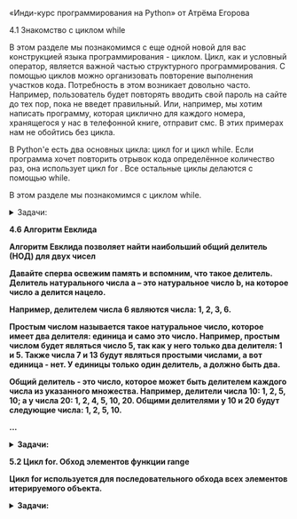 «Инди-курс программирования на Python» от Атрёма Егорова

4.1 Знакомство с циклом while

В этом разделе мы познакомимся с еще одной новой для вас конструкцией языка программирования - циклом. Цикл, как и условный оператор, является важной частью структурного программирования. С помощью циклов можно организовать повторение выполнения участков кода. Потребность в этом возникает довольно часто. Например, пользователь будет повторять вводить свой пароль на сайте до тех пор, пока не введет правильный. Или, например, мы хотим написать программу, которая циклично для каждого номера, хранящегося у нас в телефонной книге, отправит смс. В этих примерах нам не обойтись без цикла.

В Python'е есть два основных цикла: цикл for и цикл while. Если программа хочет повторить отрывок кода определённое количество раз, она использует цикл for . Все остальные циклы делаются с помощью while.

В этом разделе мы познакомимся с циклом while.


<details>
<summary>Задачи:</summary>

<b>Задача:</b> Обратный счет
<details>
<summary>О задаче:</summary>
На вход программе поступает натуральное число N.
Ваша программа должна устроить обратный отсчет,
который стартует от числа N и идет до 0.
Перед непосредственно началом отсчета необходимо вывести фразу:

```
Начинаем отсчет
```
по окончанию отсчета распечатайте фразу:

```
Стартуем!
```

</details>

[Решение:](./while_cycle/return_invoice.py) `while_cycle/return_invoice.py`

<b>Задача:</b> Мишка и старший брат
<details>
<summary>О задаче:</summary>
Мишка Лимак хочет стать самым большим медведем,
ну или хотя бы стать больше своего старшего брата Боба.
Сейчас вес Лимака равен a, а вес Боба равен b.
Гарантируется, что вес Лимака меньше или равен весу Боба.
Лимак ест много, и его вес утраивается каждый год,
а вес Боба удваивается каждый год.
Через сколько целых лет Лимак станет строго больше
(т. е. будет весить строго больше) Боба?

#### Входные данные:
В единственной строке находятся два целых числа
a и b (1≤a≤b≤10) — веса Лимака и Боба соответственно.

#### Выходные данные:
Выведите одно целое число —
через сколько целых лет Лимак станет строго больше Боба.

### Примечание
В первом примере изначально вес Лимака равен 4, а вес Боба — 7.
Через год их веса равны 4·3=12 и 7·2=14 соответственно (один вес утроился, а второй удвоился).
Лимак все еще не больше Боба. Через два года их веса равны 36 и 28, то есть вес Лимака больше, чем вес Боба.
Лимак стал больше Боба через два года, поэтому вы должны вывести 2.

Во втором примере веса Лимака и Боба в последующие года равны: 12 и 18, затем 36 и 36, и наконец 108 и 72 (через три года).
Ответ равен 3. Помните, что Лимак хочет стать строго больше Боба, и его не устроят равные веса.

В третьем примере Лимак станет больше Боба через один год, их веса будут равны 3 и 2 соответственно.

Sample Input 1:<br>
4 7<br>
Sample Output 1:<br>
2<br>
Sample Input 2:<br>
4 9<br>
Sample Output 2:<br>
3<br>
Sample Input 3:<br>
1 1<br>
Sample Output 3:<br>
1

</details>

[Решение:](./while_cycle/bear_and_big_brother.py) `while_cycle/bear_and_big_brother.py`

<b>Задача:</b> Вася и носки
<details>
<summary>О задаче:</summary>
У Васи есть n пар носков. Утром каждого дня, собираясь в школу,
Вася должен надеть пару носков.
Вечером, прийдя со школы, Вася снимает надетые носки и выбрасывает их.
Каждый m-й день (в дни с номерами m,2m,3m,...)
мама покупает Васе одну пару носков. Она делает это поздно вечером,поэтому
Вася может надеть новые носки не раньше следующего дня.
На сколько подряд идущих дней Васе хватит носков?

#### Входные данные:
В единственной строке записано два целых числа
n и m (1≤n≤100; 2≤m≤100), разделенные пробелом.

#### Выходные данные:
Выведите единственное целое число — ответ на задачу.

### Примечание
В первом примере первые два дня Вася будет носить носки, которые у него были изначально,
затем на третий день будет носить носки, которые были куплены во второй день.
Во втором примере первые девять дней он будет носить носки,
которые у него были изначально, затем три дня будет носить носки,
которые были куплены в третий, шестой и девятый дни. Затем еще день будет носить носки,
которые были куплены в двенадцатый день.

Sample Input 1:<br>
2 2<br>
Sample Output 1:<br>
3<br>
Sample Input 2:<br>
9 3<br>
Sample Output 2:<br>
13

</details>

[Решение:](./while_cycle/vasya_and_socks.py) `while_cycle/vasya_and_socks.py`

<b>Задача:</b> Новогодние свечки
<details>
<summary>О задаче:</summary>
Программист Василий любит романтику — поэтому на этот Новый Год
он решил освещать свою комнату свечами.
У Василия есть a свечей.
Когда Василий зажигает новую свечу, сначала она горит ровно один час, а затем тухнет.
Василий — сообразительный малый, поэтому из b потухших свечей он умеет получать одну новую свечу.
В последствии эту новую свечу (так же как и другие новые свечи) можно зажечь.
<br><br>
Теперь Василию интересно, на сколько часов освещения хватит его свечек,
если он будет действовать оптимальным образом. Помогите ему найти это число.

#### Входные данные:
В единственной строке заданы два целых числа a и b (1≤a≤1000; 2≤b≤1000).

#### Выходные данные:
Выведите единственное целое число — количество часов, которое Василий сможет освещать комнату.

Sample Input:<br>
4 2<br>
Sample Output:<br>
7

</details>

[Решение:](./while_cycle/new_years_candles.py) `while_cycle/new_years_candles.py`

<b>Задача:</b> Зимний вечер в Бурсе
<details>
<summary>О задаче:</summary>
Зимний вечер в Бурсе
Возьмём число. Умножим его на его же первую цифру.
Результат умножим на первую цифру результата.
И так далее. Например, начнём с 8:<br><br>

8 → 8 * 8 = 64<br>
64 → 6 * 64 = 384<br>
384 → 3 * 384 = 1152<br>
1152 → 1 * 1152 = 1152<br><br>

Очевидно, когда первая цифра очередного числа в такой последовательности
становится равной 1, числа перестают изменяться.
Но это происходит не при всех начальных числах.

Напишем программу, которая будет хотя бы приблизительно определять судьбу
введённого числа n.

Начиная с числа n, умножайте имеющееся число на его первую цифру,
пока у получившегося числа первая цифра не станет равной 1,
либо пока оно не превысит миллиарда.
В качестве ответа выведите результат

Sample Input 1:<br>
8<br>
Sample Output 1:<br>
1152<br>
Sample Input 2:<br>
223<br>
Sample Output 2:<br>
1784<br>
Sample Input 3:<br>
929<br>
Sample Output 3:<br>
1605312<br>
Sample Input 4:<br>
360<br>
Sample Output 4:<br>
1080

</details>

[Решение:](./while_cycle/winter_evening_in_Bursa.py) `while_cycle/winter_evening_in_Bursa.py`

<b>Задача:</b> Гипотеза Коллатца
<details>
<summary>О задаче:</summary>
Сиракузская последовательность, или последовательность Коллатца, строится так: возьмём натуральное число n;
если оно чётное, то заменим его числом n/2; если же оно нечётное, то заменим его числом 3n+1.
Получившееся число — следующее в сиракузской последовательности после числа n. Затем заменяем получившееся число по тому же правилу, и так далее.
Определите, сколько шагов потребуется сиракузской последовательности,
стартующей с заданного числа, чтобы прийти к 1.

Обычно, если проделать такую замену достаточно много раз,
мы приходим к числу 1 (за которым следует снова 1).
<br>Например:
<br><br>
8 → 4 → 2 → 1 или 10 → 5 → 16 → 8 → 4 → 2 → 1.
<br><br>
Определите, сколько шагов потребуется сиракузской последовательности,
стартующей с заданного числа, чтобы прийти к 1.
<br>
Если вы обнаружите число, сиракузская последовательность от которого не приходит к 1,
то... вы, скорее всего, ошиблись.
Но если нет, то поздравляем: вы прославитесь, ведь вопрос о том, всегда ли сиракузская последовательность приходит к 1 (независимо от начального числа), давно будоражит умы математиков.

#### Входные данные:
В единственной строке заданы два целых числа a и b (1≤a≤1000; 2≤b≤1000).

#### Выходные данные:
Выведите единственное целое число — количество часов, которое Василий сможет освещать комнату.

Sample Input 1:<br>
10<br>
Sample Output 1:<br>
6<br>
Sample Input 2:<br>
16<br>
Sample Output 2:<br>
4

</details>

[Решение:](./while_cycle/collatz_hypothesis.py) `while_cycle/collatz_hypothesis.py`

<b>Задача:</b> Парольный дозор
<details>
<summary>О задаче:</summary>
На каждой отдельной строчке пользователь вводит друг за другом пароли в виде строки символов.
Валидными паролями будем считать строки, у которых длина варьируется от 5 до 9 символов включительно.
Как только вы встретите первый невалидный пароль, ваша программа должна закончить считывать пароли и
вывести последний введенный валидный пароль.
<br>
Гарантируется, что первый пароль всегда валидный

Sample Input 1:<br>
QWERTY<br>
12345<br>
21.08.90<br>
Кодзима-гений<br>
Телепузик<br><br>
Sample Output 1:<br>
21.08.90<br>
Sample Input 2:<br>
FDRE42@u<br>
*&#@732hH<br>
hi<br>
Hello<br>
OP213jf9@<br>
HFd23932<br><br>
Sample Output 2:<br>
*&#@732hH

</details>

[Решение:](./while_cycle/pass_watch.py) `while_cycle/pass_watch.py`

<b>Задача:</b> Герой на грани
<details>
<summary>О задаче:</summary>
Напишите программу, моделирующую изменение здоровья персонажа в игре.
Изначально у героя 100 единиц здоровья.
В ходе игры противник наносит удары, каждый из которых уменьшает здоровье персонажа
на определённое количество очков. Значения урона поступают на вход программе в отдельных строках.

Удары продолжаются до тех пор, пока здоровье персонажа не станет равным нулю или меньше нуля.
Пока герой не погиб, программа должна выводить текущий уровень здоровья в следующем формате:

```Уровень здоровья: {значение}```

Также необходимо вывести начальный уровень здоровья.

Окончания боя должно ознаменоваться сообщением

```Игра окончена.```

После этого программа должна сообщить общее количество ударов, которые выдержал персонаж, в формате:

```Количество ударов, которые ваш персонаж героически выдержал = {значение}```

А также указать номер последнего удара, который оказался критическим, в формате:

```Удар № {значение} был критическим```

Sample Input 1:<br>
20<br>
40<br>
60<br>
Sample Output 1:<br>
Уровень здоровья: 100<br>
Уровень здоровья: 80<br>
Уровень здоровья: 40<br>
Игра окончена.<br>
Количество ударов, которые ваш персонаж героически выдержал = 2<br>
Удар № 3 был критическим

</details>

[Решение:](./while_cycle/hero_on_the_edge.py) `while_cycle/hero_on_the_edge.py`

<b>Задача:</b> Очередь на взлёт
<details>
<summary>О задаче:</summary>
В аэропорту на стойке регистрации постоянно скапливается очередь клиентов.
Поэтому было принято решение организовать обслуживание таким образом,
чтобы клиенты могли видеть, кто следующий в очереди,
а также знать, сколько человек находится перед ними.
<br><br>
<b>Ваша задача<b> — написать программу, которая принимает список имён клиентов,
представляющий очередь. В начале списка находятся клиенты, стоящие в конце очереди,
а в конце списка — те, кто ближе к началу.
Программа должна выводить текстовые сообщения по мере продвижения очереди:

- для клиента, чья очередь наступила, выводится сообщение:<br>
```Клиент {name} пройдите к стойке!``` <br>

- для остальных клиентов выводится текст:<br>
```{Имена_оставшихся_в_очереди} ожидайте!``` <br>

Имена оставшихся клиентов указываются через запятую
в порядке их расположения в очереди<br>

Дополнительные требования:

1. Программа должна корректно обрабатывать списки любой длины;

2. Если список пуст, программа ничего не выводит;

3. Имена клиентов вводятся через пробел в одной строке.


Sample Input 1:<br>
Александр Елизавета Михаил Анастасия<br><br>
Sample Output 1:<br>
Клиент Анастасия пройдите к стойке!<br>
Михаил,Елизавета,Александр ожидайте!<br>
Клиент Михаил пройдите к стойке!<br>
Елизавета,Александр ожидайте!<br>
Клиент Елизавета пройдите к стойке!<br>
Александр ожидайте!<br>
Клиент Александр пройдите к стойке!<br><br>
Sample Input 2:<br>
John Emma Lucas Sophia Oliver<br><br>
Sample Output 2:<br>
Клиент Oliver пройдите к стойке!<br>
Sophia,Lucas,Emma,John ожидайте!<br>
Клиент Sophia пройдите к стойке!<br>
Lucas,Emma,John ожидайте!<br>
Клиент Lucas пройдите к стойке!<br>
Emma,John ожидайте!<br>
Клиент Emma пройдите к стойке!<br>
John ожидайте!<br>
Клиент John пройдите к стойке!

</details>

[Решение:](./while_cycle/queue_for_take-off.py) `while_cycle/queue_for_take-off.py`

<b>Задача:</b> Собираемся в поход
<details>
<summary>О задаче:</summary>
У нас в наличии рюкзак, вместимость которого составляет n литров,
и наша задача забить его до предела максимально возможно. Нам поступают вещи,
объем которых измеряется также в литрах, и мы должны их складывать в
наш рюкзак без возможности пропуска. Как только суммарный объем новой
добавляемой вещи превысит вместимость рюкзака, ваша программа должна
вывести слово "Довольно!" и затем на отдельных строчках суммарный объем вещей,
которые мы смогли упаковать в рюкзак, и их количество

#### Входные данные:
Число n – вместимость рюкзака. Далее идут произвольное количество строк –
объем очередного предмета.

#### Выходные данные:
Строка "Довольно!" и затем два числа – суммарный объем упакованных товаров и
их количество. Каждое значение выводится в отдельной строке.

Sample Input 1:<br>
2000<br>
900<br>
800<br>
700<br>
500<br>
200<br>
1000<br><br>
Sample Output 1:<br>
Довольно!<br>
1700<br>
2<br><br>

Sample Input 2:<br>
15<br>
1<br>
5<br>
6<br>
2<br>
1<br>
1<br>
1<br>
1<br>
7<br><br>
Sample Output 2:<br>
Довольно!<br>
15<br>
5

</details>

[Решение:](./while_cycle/hike.py) `while_cycle/hike.py`

<b>Задача:</b> Три удара и в блок
<details>
<summary>О задаче:</summary>
Напишите программу, которая имитирует систему аутентификации с ограниченным количеством попыток ввода пароля.

Пользователь вводит пароль, и ему предоставляется три попытки для успешного входа. При запуске программа должна запрашивать пароль у пользователя. Затем пользователь имеет три попытки для ввода правильного пароля. При каждой неудачной попытке программа уведомляет об этом и уменьшает лимит попыток, выводя следующие сообщения:

```Введен неправильный пароль!``` <br>
```Лимит попыток = {значение_лимита}```

Если пользователь вводит правильный пароль за отведённое количество попыток,
программа предоставляет доступ и выводит сообщение:

```Вы ввели правильный пароль! Добро пожаловать!```

Если все попытки исчерпаны, система блокируется на сутки,
и пользователю отображается сообщение:

```Вы потратили все свои попытки! Приходите завтра```

Sample Input 1:<br>
qwerty<br>
qwe<br>
qwerty<br><br>
Sample Output 1:<br>
Введен неправильный пароль!<br>
Лимит попыток = 2<br>
Вы ввели правильный пароль! Добро пожаловать!<br><br>
Sample Input 2:<br>
гром<br>
гром!<br>
гром24<br>
громозека<br><br>
Sample Output 2:<br>
Введен неправильный пароль!<br>
Лимит попыток = 2<br>
Введен неправильный пароль!<br>
Лимит попыток = 1<br>
Введен неправильный пароль!<br>
Лимит попыток = 0<br>
Вы потратили все свои попытки! Приходите завтра<br><br>
Sample Input 3:<br>
дом<br>
Дом<br>
ДОМ<br>
дом<br><br>
Sample Output 3:<br>
Введен неправильный пароль!<br>
Лимит попыток = 2<br>
Введен неправильный пароль!<br>
Лимит попыток = 1<br>
Вы ввели правильный пароль! Добро пожаловать!

</details>

[Решение:](./while_cycle/three_strikes.py) `while_cycle/three_strikes.py`

<b>Задача:</b> Новый год и спешка
<details>
<summary>О задаче:</summary>
В последний день уходящего 2016 года Лимак собирается принять участие
в соревновании по спортивному программированию. Соревнование начнётся в 20:00
и будет продолжаться четыре часа, то есть ровно до полуночи. Участникам будет предложено n задач,
упорядоченных по возрастанию сложности, то есть задача 1 будет самой лёгкой,
а задача номер n — самой сложной. Лимак знает, что ему потребуется 5·i минут на решение i-й задачи.

Друзья Лимака планируют устроить роскошную новогоднюю вечеринку,
и Лимак хочет прибыть в полночь или ранее. Он знает, что ему требуется ровно k минут
чтобы добраться до места проведения вечеринки от своего дома, где он собирается участвовать в соревновании.

Сколько максимум задач может успеть решить Лимак, чтобы не опоздать на новогоднюю вечеринку?

#### Входные данные:
В первой строке входных данных записаны два целых числа n и k (1 ≤ n ≤ 10, 1 ≤ k ≤ 240) — количество задач в соревновании и количество минут, за которое Лимак доберётся от дома до места проведения вечеринки.

#### Выходные данные:
Выведите одно целое число, равное максимальному количеству задач, которое может решить Лимак, чтобы прибыть на новогоднюю вечеринку ровно в полночь или раньше.

### Примечание

В первом примере на соревновании участникам предложено 3 задачи и Лимаку требуется 222 минуты,
чтобы доехать до места проведения вечеринки. Для решения задач требуется 5, 10 и 15 минут соответственно.
Лимак может решить первые две задачи, потратив на это 5 + 10 = 15 минут, после чего выехать в 20:15
и приехать на вечеринку в 23:57 (через 222 минуты). Таким образом он решит две задачи,
но на решение третьей времени уже не хватит и ответ равен 2.

Во втором примере Лимак может решить все 4 задачи за 5 + 10 + 15 + 20 = 50 минут.
В 20:50 он сможет выехать из дома и прибыть на вечеринку ровно в полночь.

В третьем примере Лимаку нужна только 1 минута, чтобы оказаться на вечеринке,
так что ему хватит времени для решения всех 7 задач.

Sample Input 1:<br>
3 222<br>
Sample Output 1:<br>
2<br>
Sample Input 2:<br>
4 190<br>
Sample Output 2:<br>
4<br>
Sample Input 3:<br>
7 1<br>
Sample Output 3:<br>
7<br>
Sample Input 4:<br>
1 240<br>
Sample Output 4:<br>
0<br>
Sample Input 5:<br>
10 1<br>
Sample Output 5:<br>
9<br>
Sample Input 6:<br>
9 235<br>
Sample Output 6:<br>
1

</details>

[Решение:](./while_cycle/new_year_rush.py) `while_cycle/new_year_rush.py`

<b>Задача:</b> Ваня и кубики
<details>
<summary>О задаче:</summary>
Ване на день рождения подарили n кубиков. Он с друзьями решил построить из них пирамиду. Ваня хочет построить пирамиду следующим образом: на верхушке пирамиды должен находиться 1 кубик, на втором уровне — 1 + 2 = 3 кубика, на третьем — 1 + 2 + 3 = 6 кубиков, и так далее. Таким образом, на i-м уровне пирамиды должно располагаться 1 + 2 + ... + (i - 1) + i кубиков.<br>

Ваня хочет узнать, пирамиду какой максимальной высоты он может создать с использованием имеющихся кубиков.

#### Входные данные:
В первой строке записано целое число n (1 ≤ n ≤ 104) — количество кубиков, подаренных Ване.

#### Выходные данные:
Выведите единственной строкой максимально возможную высоту пирамиды.

Sample Input 1:<br>
1<br>
Sample Output 1:<br>
1<br>
Sample Input 2:<br>
25<br>
Sample Output 2:<br>
4<br>
Sample Input 3:<br>
4<br>
Sample Output 3:<br>
2<br>
Sample Input 4:<br>
5<br>
Sample Output 4:<br>
2<br>
Sample Input 5:<br>
6560<br>
Sample Output 5:<br>
33<br>
Sample Input 6:<br>
3<br>
Sample Output 6:<br>
1

</details>

[Решение:](./while_cycle/cubes.py) `while_cycle/cubes.py`

<b>Задача:</b> Слияние списков
<details>
<summary>О задаче:</summary>
В вашем распоряжении имеются два списка, отсортированные по неубыванию элементов, состоящие из n и m элементов.

Ваша задача — слить их в один отсортированный список размером n + m при помощи алгоритма двух указателей.

#### Входные данные:
Программа получает на вход два числа n и m - количество элементов первого и второго списков.
Затем с новой строки поступают элементы первого отсортированного списка, а со следующей строки - второго списка.

#### Выходные данные:
Слить два списка в один в порядке неубывания и вывести элементы полученного списка

### P.S.:
Пользоваться встроенной сортировкой запрещено

Sample Input 1:<br>
2 3<br>
3 9<br>
2 3 6<br>
Sample Output 1:<br>
[2, 3, 3, 6, 9]<br><br>
Sample Input 2:<br>
3 5<br>
2 8 8<br>
3 4 5 5 10<br><br>
Sample Output 2:<br>
[2, 3, 4, 5, 5, 8, 8, 10]<br><br>
Sample Input 3:<br>
2 5<br>
3 7<br>
1 1 3 6 8<br>
Sample Output 3:<br>
[1, 1, 3, 3, 6, 7, 8]


</details>

[Решение:](./while_cycle/merging_lists_1.py) `while_cycle/merging_lists_1.py` <br>

[Альтернативное решение №1:](./while_cycle/merging_lists_2.py) `while_cycle/merging_lists_2.py` <br>

[Альтернативное решение №2:](./while_cycle/merging_lists_3.py) `while_cycle/merging_lists_3.py`

<b>Задача:</b> Бал в БерлГУ
<details>
<summary>О задаче:</summary>
По случаю 100500-летия Берляндского государственного университета совсем скоро состоится бал! Уже n юношей и m девушек во всю репетируют вальс, менуэт, полонез и кадриль.

Известно, что на бал будут приглашены несколько пар юноша-девушка, причем уровень умений танцевать партнеров в каждой паре должен отличаться не более чем на единицу.

Для каждого юноши известен уровень его умения танцевать. Аналогично, для каждой девушки известен уровень ее умения танцевать. Напишите программу, которая определит наибольшее количество пар, которое можно образовать из n юношей и m девушек.

#### Входные данные:
В первой строке записано целое число n (1 ≤ n ≤ 100) — количество юношей.
Вторая строка содержит последовательность a<sub>1</sub>, a<sub>2</sub>, ..., a<sub>n</sub> (1 ≤ a<sub>i</sub> ≤ 100), где a<sub>i</sub> — умение танцевать i-го юноши.

Аналогично, третья строка содержит целое m (1 ≤ m ≤ 100) – количество девушек. В четвертой строке содержится последовательность b<sub>1</sub>, b<sub>2</sub>, ..., b<sub>m</sub> (1 ≤ b<sub>j</sub> ≤ 100), где b<sub>j</sub> — умение танцевать j-й девушки.

#### Выходные данные:
Выведите единственное число — искомое максимальное возможное количество пар.

#### Примечание
В первом примере можно сочетать к примеру так 1-1, 4-5, 6-7 либо 2-1, 4-5, 6-7. В любом случае можно составить только три пары

Sample Input 1:<br>
4<br>
1 4 6 2<br>
5<br>
5 1 5 7 9<br>
Sample Output 1:<br>
3<br><br>
Sample Input 2:<br>
4<br>
1 2 3 4<br>
4<br>
10 11 12 13<br>
Sample Output 2:<br>
0<br><br>
Sample Input 3:<br>
5<br>
1 1 1 1 1<br>
3<br>
1 2 3<br>
Sample Output 3:<br>
2<br><br>
Sample Input 4:<br>
4<br>
1 6 9 15<br>
2<br>
5 8<br>
Sample Output 4:<br>
2<br><br>
Sample Input 5:<br>
4<br>
3 3 5 5<br>
4<br>
4 4 2 2<br>
Sample Output 5:<br>
4

</details>

[Решение:](./while_cycle/ball.py) `while_cycle/ball.py`

</details>

4.6 Алгоритм Евклида

Алгоритм Евклида позволяет найти наибольший общий делитель (НОД) для двух чисел

Давайте сперва освежим память и вспомним, что такое делитель. Делитель натурального числа a – это натуральное число b, на которое число a делится нацело.

Например, делителем числа 6 являются числа: 1, 2, 3, 6.

Простым числом называется такое натуральное число, которое имеет два делителя: единица и само это число.
Например, простым числом будет являться число 5, так как у него только два делителя: 1 и 5. Также числа 7 и 13 будут являться простыми числами, а вот единица - нет. У единицы только один делитель, а должно быть два.

Общий делитель - это число, которое может быть делителем каждого числа из указанного множества.
Например, делители числа 10: 1, 2, 5, 10; а у числа 20: 1, 2, 4, 5, 10, 20. Общими делителями у 10 и 20 будут следующие числа: 1, 2, 5, 10.

...

<details>
<summary>Задачи:</summary>

<b>Задача:</b> Наибольший общий делитель

<details>
<summary>О задаче:</summary>
Даны два натуральных числа A и B. Требуется найти их наибольший общий делитель (НОД) методом вычитания.<br><br>

Sample Input 1:<br>
77 22<br>
Sample Output 1:<br>
11<br><br>
Sample Input 2:<br>
5 7<br>
Sample Output 2:<br>
1

</details>

[Решение:](./Euclids_algorithm/grcd_subtr.py) `Euclids_algorithm/grcd_subtr.py`

<b>Задача:</b> Наибольший общий делитель
<details>
<summary>О задаче:</summary>
Даны два натуральных числа A и B. Необходимо найти НОД двух чисел, только теперь нужно модернизировать свой код при помощи нахождения остатка от деления.<br><br>

Sample Input 1:<br>
200 30<br>
Sample Output 1:<br>
10<br><br>
Sample Input 2:<br>
10000 1<br>
Sample Output 2:<br>
1

</details>

[Решение:](./Euclids_algorithm/grcd.py) `Euclids_algorithm/grcd.py`

<b>Задача:</b> Наименьшее общее кратное
<details>
<summary>О задаче:</summary>
Даны два натуральных числа A и B. Требуется найти их наименьшее общее кратное (НОК).<br><br>

Sample Input 1:<br>
6 15<br>
Sample Output 1:<br>
30<br><br>
Sample Input 2:<br>
14 21<br>
Sample Output 2:<br>
42

</details>

[Решение:](./Euclids_algorithm/lecm.py) `Euclids_algorithm/lecm.py`<br>
[Альтернативное решение:](./Euclids_algorithm/lecm_2.py) `Euclids_algorithm/lecm_2.py`

</details>


5.2 Цикл for. Обход элементов функции range

Цикл for используется для последовательного обхода всех элементов итерируемого объекта.


<details>
<summary>Задачи:</summary>

<b>Задача:</b> FizzBuzz и цикл for
<details>
<summary>О задаче:</summary>
Давайте вспомним задачу FizzBuzz

Напишите программу, которая считывает два натуральных числа a и b (гарантируется, что a < b),
после чего для всех чисел от a до b включительно выводит:<br><br>

“Fizz”, если это число делится на 3;<br>
“Buzz”, если это число делится на 5;<br>
“FizzBuzz”, если выполнены оба предыдущих условия;<br>
само это число в остальных случаях.

#### Входные данные:
Два числа a и b, каждое на отдельной строке.

#### Выходные данные:
Для всех чисел от a до b напечатайте по одной строке, соответствующей правилам, описанным в условии.

Sample Input:<br>
9<br>
15<br><br>
Sample Output:<br>
Fizz<br>
Buzz<br>
11<br>
Fizz<br>
13<br>
14<br>
FizzBuzz

</details>

[Решение:](./for_cycle/fizzbuzz.py) `for_cycle/fizzbuzz.py`


<b>Задача:</b> Квадрат и куб
<details>
<summary>О задаче:</summary>
Давайте составим сводную информацию о квадратах и кубах интервала чисел.

На вход программе подаются два натуральных числа a и b (гарантируется, что a < b),
после чего для каждого целого числа на интервале от a до b включительно необходимо вывести фразу следующего вида:<br><br>

«Число {число}; его квадрат = {квадрат}; его куб = {куб}»<br>

Кавычки выводить не нужно и пользуйтесь f-строкой.

#### Входные данные:
На вход программе подается два натуральных числа a и b, каждое на отдельной строке.

#### Выходные данные:
Программа должна вывести текст в соответствии с условием задачи.<br><br>

Sample Input 1:<br>
1<br>
5<br><br>
Sample Output 1:<br>
Число 1; его квадрат = 1; его куб = 1<br>
Число 2; его квадрат = 4; его куб = 8<br>
Число 3; его квадрат = 9; его куб = 27<br>
Число 4; его квадрат = 16; его куб = 64<br>
Число 5; его квадрат = 25; его куб = 125<br><br>
Sample Input 2:<br>
35<br>
43<br><br>
Sample Output 2:<br>
Число 35; его квадрат = 1225; его куб = 42875<br>
Число 36; его квадрат = 1296; его куб = 46656<br>
Число 37; его квадрат = 1369; его куб = 50653<br>
Число 38; его квадрат = 1444; его куб = 54872<br>
Число 39; его квадрат = 1521; его куб = 59319<br>
Число 40; его квадрат = 1600; его куб = 64000<br>
Число 41; его квадрат = 1681; его куб = 68921<br>
Число 42; его квадрат = 1764; его куб = 74088<br>
Число 43; его квадрат = 1849; его куб = 79507

</details>

[Решение:](./for_cycle/square_and_cube.py) `for_cycle/square_and_cube.py`

<b>Задача:</b> Кратные 3 или 5
<details>
<summary>О задаче:</summary>
Если перечислить все натуральные числа ниже 10, которые кратны 3 или 5, то получим 3, 5, 6 и 9. Сумма этих чисел 23.

Напишите программу, которая принимает натуральное число n и находит сумму всех чисел ниже переданного числа n, которые делятся на 3 или на 5.

Sample Input 1:<br>
10<br>
Sample Output 1:<br>
23<br><br>
Sample Input 2:<br>
9<br>
Sample Output 2:<br>
14

</details>

[Решение:](./for_cycle/multiples_of_3_or_5.py) `for_cycle/multiples_of_3_or_5.py`

<b>Задача:</b> Пирамида звёздочек
<details>
<summary>О задаче:</summary>
Вы разрабатываете визуализацию для симметричных шаблонов.
Программа должна построить и вывести "песочные часы" из звёздочек.
Пользователь вводит одно число nnn, которое указывает максимальное количество звёздочек в самой широкой строке.

Напишите программу, которая:
1. Принимает на вход натуральное число n (n ≥ 1);

2. Выводит симметричный рисунок, состоящий из звёздочек:
    - В первых n строках звёздочки увеличиваются от 1 до n.
    - В следующих n-1 строках звёздочки уменьшаются от n-1 до 1.

Sample Input 1:<br>
5<br><br>
Sample Output 1:<br>
*<br>
**<br>
***<br>
****<br>
*****<br>
****<br>
***<br>
**<br>
*<br><br>
Sample Input 2:<br>
3<br><br>
Sample Output 2:<br>
*<br>
**<br>
***<br>
**<br>
*

</details>

[Решение:](./for_cycle/pyramid_of_stars.py) `for_cycle/pyramid_of_stars.py`

<b>Задача:</b> Мишка и игра
<details>
<summary>О задаче:</summary>
Мишка — маленький белый медвежонок. А как известно, маленькие медвежата в свободное время любят играть в кости на шоколадки.
Одним замечательным солнечным утром, гуляя по льдинам, Мишка встретил своего друга Криса, которому и предложил сыграть
в эту занимательную игру.

Правила её очень просты: сначала определяется значение n — количество раундов игры. В очередном раунде каждый из игроков
один раз бросает стандартный игральный кубик, на грани которого нанесены различные числа от 1 до 6.
Игрок, выбросивший большее значение, становится победителем в раунде. В случае, если выпавшие значения равны,
победа не засчитывается никому.

В самой же игре побеждает участник, выигравший в большем количестве раундов. Если же количества побед,
заслуженных игроками, равны, то объявляется ничья.

Мишка ещё совсем маленький и плохо умеет вести счёт, а потому попросил Вас понаблюдать за ходом игры
и сообщить ему результат.

#### Входные данные:

В первой строке входных данных содержится число n (1 ≤ n ≤ 100) — количество раундов игры.

Следующие n строк содержат описание раундов. В <i>i-й</i> из них содержится пара целых чисел m<sub>i</sub> и c<sub>i</sub> (1 ≤ m<sub>i</sub>, c<sub>i</sub> ≤ 6) —
результаты бросков Мишки и Криса в <i>i-ом</i> раунде соответственно.

#### Выходные данные:

В случае победы Мишки в единственной строке выведите "Mishka" (без кавычек),<br>
а в случае победы Криса выведите "Chris" (без кавычек). Если же игра сведётся к ничьей,<br>
то выведите "Friendship is magic!^^" (без кавычек).<br>

### PS:
генерировать случайные числа (пользоваться модулем random) вам не нужно, данные для игры уже готовы.<br>
Вам нужно только их считать,  и узнать, кто же победил.

Sample Input 1:<br>
3<br>
3 5<br>
2 1<br>
4 2<br><br>
Sample Output 1:<br>
Mishka<br><br>
Sample Input 2:<br>
2<br>
6 1<br>
1 6<br><br>
Sample Output 2:<br>
Friendship is magic!^^<br><br>
Sample Input 3:<br>
3<br>
1 5<br>
3 3<br>
2 2<br><br>
Sample Output 3:<br>
Chris<br><br>
Sample Input 4:<br>
3<br>
6 1<br>
1 2<br>
1 2<br><br>
Sample Output 4:<br>
Chris<br><br>
Sample Input 5:<br>
3<br>
1 6<br>
2 1<br>
2 1<br><br>
Sample Output 5:<br>
Mishka<br><br>
Sample Input 6:<br>
3<br>
1 6<br>
2 1<br>
1 1<br><br>
Sample Output 6:<br>
Friendship is magic!^^

</details>

[Решение:](./for_cycle/Mishka_and_a_game.py) `for_cycle/Mishka_and_a_game.py`

<b>Задача:</b> Слишком длинные слова
<details>
<summary>О задаче:</summary>
Иногда некоторые слова вроде «civilization» или «internationalization» настолько длинны,
что их весьма утомительно писать много раз в каком-либо тексте.

Будем считать слово слишком длинным, если его длина строго больше 10 символов.
Все слишком длинные слова можно заменить специальной аббревиатурой.

Эта аббревиатура строится следующим образом: записывается первая и последняя буква слова,
а между ними — количество букв между первой и последней буквой (в десятичной системе счисления и без ведущих нулей).

Таким образом, «civilization» запишется как «c10n», а «internationalization» как «i18n».

Вам предлагается автоматизировать процесс замены слов на аббревиатуры.
При этом все слишком длинные слова должны быть заменены аббревиатурой, а слова,
не являющиеся слишком длинными, должны остаться без изменений.

#### Входные данные:
В первой строке содержится целое число n (1≤n≤100). В каждой из последующих n строк содержится по одному слову.
Все слова состоят из малых латинских букв и имеют длину от 1 до 100 символов.

#### Выходные данные:
Выведите n строк. В i строке должен находиться результат замены i-го слова из входных данных.

Sample Input 1:<br>
4<br>
word<br>
civilization<br>
internationalization<br>
pneumonoultramicroscopicsilicovolcanoconiosis<br><br>

Sample Output 1:<br>
word<br>
c10n<br>
i18n<br>
p43s<br><br>

Sample Input 2:<br>
10<br>
gyartjdxxlcl<br>
fzsck<br>
uidwu<br>
xbymclornemdmtj<br>
ilppyoapitawgje<br>
cibzc<br>
drgbeu<br>
hezplmsdekhhbo<br>
feuzlrimbqbytdu<br>
kgdco<br><br>

Sample Output 2:<br>
g10l<br>
fzsck<br>
uidwu<br>
x13j<br>
i13e<br>
cibzc<br>
drgbeu<br>
h12o<br>
f13u<br>
kgdco

</details>

[Решение:](./for_cycle/too_long_words.py) `for_cycle/too_long_words.py`

<b>Задача:</b> Заполняем список
<details>
<summary>О задаче:</summary>
Ваша задача — создать список из n строк. Программа сперва будет принимать натуральное число n,
а затем n строк в каждой отдельной строке. В качестве ответа выведите получившийся список.

Sample Input 1:<br>
4<br>
Джон<br>
Пол<br>
Ринго<br>
Джордж<br><br>

Sample Output 1:<br>
['Джон', 'Пол', 'Ринго', 'Джордж']<br><br>

Sample Input 2:<br>
2<br>
black<br>
white<br><br>
Sample Output 2:<br>
['black', 'white']

</details>

[Решение:](./for_cycle/list_filling.py) `for_cycle/list_filling.py`

<b>Задача:</b> Делимость на 11
<details>
<summary>О задаче:</summary>
Для делимости числа на 11 необходимо, чтобы разность между суммой цифр, стоящих на четных местах, и суммой цифр, стоящих на нечетных местах, делилась на 11.
Требуется написать программу, которая проверит делимость заданного числа на 11.

#### Входные данные:
Программа получает на вход одно натуральное число N, делимость которого надо проверить (1 ≤ N ≤ 1010000).

#### Выходные данные:
Выведите «YES», если число делится на 11, или «NO» иначе.

Sample Input 1:<br>
1211<br><br>

Sample Output 1:<br>
NO<br><br>

Sample Input 2:<br>
143<br><br>

Sample Output 2:<br>
YES<br><br>

Sample Input 3:<br>
87635064<br><br>

Sample Output 3:<br>
YES<br><br>

Sample Input 4:<br>
87635063<br><br>

Sample Output 4:<br>
NO

</details>

[Решение:](./for_cycle/divisibility_by_11.py) `for_cycle/divisibility_by_11.py`

<b>Задача:</b> Правильная скобочная последовательность
<details>
<summary>О задаче:</summary>
Одна из стандартных задач на программирование. Подумайте над способом ее решения, если не приходит ничего в голову, загляните в подсказку
Итак, у нас есть последовательность скобочных символов, состоящая только из символов ( и )
Ваша задача — определить является ли введенная скобочная последовательность правильной.
Правильной скобочной последовательностью (ПСП) называется строка, состоящая только символов «скобок», где каждой закрывающей скобке найдётся соответствующая открывающая. При этом учитывайте, что:

Пустая последовательность является правильной;
Если A – правильная скобочная последовательность, то (A) – правильные скобочные последовательности;
Если A и B – правильные скобочные последовательности, то AB – правильная скобочная последовательность.
Если введенная строка является ПСП, выведите «YES», в противном случае - «NO».

Sample Input 1:<br>
(())<br><br>
Sample Output 1:<br>
YES<br><br>
Sample Input 2:<br>
(()<br><br>
Sample Output 2:<br>
NO<br><br>
Sample Input 3:<br>
())<br><br>
Sample Output 3:<br>
NO<br><br>
Sample Input 4:<br>
()()<br><br>
Sample Output 4:<br>
YES<br><br>
Sample Input 5:<br>
))((<br><br>
Sample Output 5:<br>
NO<br><br>
Sample Input 6:<br>
()())<br><br>
Sample Output 6:<br>
NO<br><br>
Sample Input 7:<br>
)(<br><br>
Sample Output 7:<br>
NO

</details>

[Решение:](./for_cycle/divisibility_by_11.py) `for_cycle/divisibility_by_11.py`

<b>Задача:</b> Всё в порядке с операциями?
<details>
<summary>О задаче:</summary>
Вы работаете в аналитической компании, которая обрабатывает финансовые данные.
Вам нужно написать программу, которая проверяет список транзакций (чисел) и определяет,
все ли они положительные. Если хотя бы одна транзакция отрицательная или равна нулю,
программа должна немедленно вывести False. Если все транзакции положительные, выводит True.

Список чисел поступает через пробел в одну строку, гарантируется,
что как минимум он состоит из одной транзакции.

Sample Input 1:<br>
100 200 50 75<br><br>

Sample Output 1:<br>
True<br><br>

Sample Input 2:<br>
150 -10 200 50<br><br>

Sample Output 2:<br>
False<br><br>

Sample Input 3:<br>
0 100 200<br><br>

Sample Output 3:<br>
False

</details>

[Решение:](./for_cycle/operations_is_ok.py) `for_cycle/operations_is_ok1.py`

<b>Задача:</b> Линейный поиск
<details>
<summary>О задаче:</summary>
Линейный поиск,
также известный как последовательный поиск,
этот метод используется для поиска элемента в списке.
Линейный поиск является одним из базовых алгоритмов,
с которым вы должны познакомиться, изучая программирования.
Суть алгоритма в следующем: вы должны проверять каждый
элемент списка последовательно один за другим,
пока не найдете интересующий вас элемент или пока не закончится весь список.

#### Входные данные:
Программа получает на вход в одной строке
элементы списка - целые числа, разделенные пробелом.
Количество элементов произвольное
И на следующей строке вводится одно число r - значение поиска

#### Выходные данные:
Ваша задача реализовать линейный алгоритм поиска введенного значения r.
В случае успеха - выведите порядковый номер(индекс) первого найденного элемента
в списке при условии, что индексация начинается с единицы.
Если данный элемент отсутствует - необходимо вывести строку ErrorValue

Sample Input 1:<br>
8 11 45 32 543 65<br>
32<br><br>

Sample Output 1:<br>
4<br><br>

Sample Input 2:<br>
5 5 5 5<br>
5<br><br>

Sample Output 2:<br>
1<br><br>

Sample Input 3:<br>
32 4 543 65 4 5 4 54 32 5 54 43 543 43<br>
999<br><br>

Sample Output 3:<br>
ErrorValue

</details>

[Решение:](./for_cycle/linear_search.py) `for_cycle/linear_search.py`
[Альтернативное Решение:](./for_cycle/linear_search_alt.py) `for_cycle/linear_search_alt.py`

</details>
